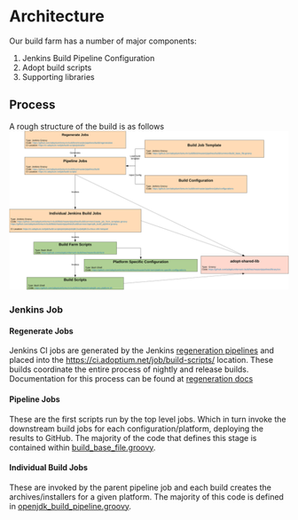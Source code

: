 
# Architecture

Our build farm has a number of major components:

1. Jenkins Build Pipeline Configuration
1. Adopt build scripts
1. Supporting libraries

## Process

A rough structure of the build is as follows
![Structure](images/structure.svg)

### Jenkins Job

#### Regenerate Jobs

Jenkins CI jobs are generated by the Jenkins [regeneration pipelines](https://ci.adoptium.net/job/build-scripts/job/utils/) and placed into the <https://ci.adoptium.net/job/build-scripts/> location. These builds coordinate the entire process of nightly and release builds.
Documentation for this process can be found at [regeneration docs](https://github.com/adoptium/i-jenkins-pipelines/tree/master/pipelines/build/regeneration)

#### Pipeline Jobs

These are the first scripts run by the top level jobs. Which in turn invoke the downstream build jobs for each configuration/platform, deploying the results to GitHub. The majority of the code that defines this stage is contained within [build_base_file.groovy](https://github.com/adoptium/ci-jenkins-pipelines/blob/master/pipelines/build/common/build_base_file.groovy).

#### Individual Build Jobs

These are invoked by the parent pipeline job and each build creates the archives/installers for a given platform. The majority
of this code is defined in [openjdk_build_pipeline.groovy](https://github.com/adoptium/ci-jenkins-pipelines/blob/master/pipelines/build/common/openjdk_build_pipeline.groovy).
